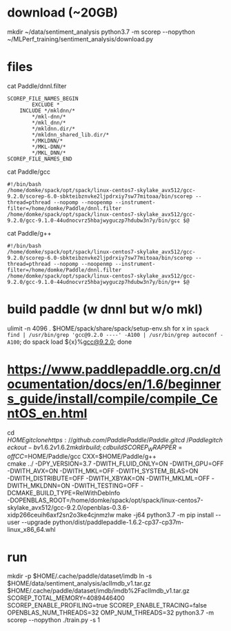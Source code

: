 download (~20GB)
================
mkdir ~/data/sentiment_analysis
python3.7 -m scorep --nopython ~/MLPerf_training/sentiment_analysis/download.py

files
=====
cat Paddle/dnnl.filter
```
SCOREP_FILE_NAMES_BEGIN
        EXCLUDE *
	INCLUDE */mkldnn/*
		*/mkl-dnn/*
		*/mkl_dnn/*
		*/mkldnn.dir/*
		*/mkldnn_shared_lib.dir/*
		*/MKLDNN/*
		*/MKL-DNN/*
		*/MKL_DNN/*
SCOREP_FILE_NAMES_END
```
cat Paddle/gcc
```
#!/bin/bash
/home/domke/spack/opt/spack/linux-centos7-skylake_avx512/gcc-9.2.0/scorep-6.0-sbkteibznvke2ljpdrxiy7sw77mitoaa/bin/scorep --thread=pthread --nopomp --noopenmp --instrument-filter=/home/domke/Paddle/dnnl.filter /home/domke/spack/opt/spack/linux-centos7-skylake_avx512/gcc-9.2.0/gcc-9.1.0-44udnocvrz5hbajwyguczp7hdubw3n7y/bin/gcc $@
```
cat Paddle/g++
```
#!/bin/bash
/home/domke/spack/opt/spack/linux-centos7-skylake_avx512/gcc-9.2.0/scorep-6.0-sbkteibznvke2ljpdrxiy7sw77mitoaa/bin/scorep --thread=pthread --nopomp --noopenmp --instrument-filter=/home/domke/Paddle/dnnl.filter /home/domke/spack/opt/spack/linux-centos7-skylake_avx512/gcc-9.2.0/gcc-9.1.0-44udnocvrz5hbajwyguczp7hdubw3n7y/bin/g++ $@
```

build paddle (w dnnl but w/o mkl)
=================================
ulimit -n 4096
. $HOME/spack/share/spack/setup-env.sh
for x in `spack find | /usr/bin/grep 'gcc@9.2.0 ----' -A100 | /usr/bin/grep autoconf -A100`; do spack load ${x}%gcc@9.2.0; done
# https://www.paddlepaddle.org.cn/documentation/docs/en/1.6/beginners_guide/install/compile/compile_CentOS_en.html
cd $HOME
git clone https://github.com/PaddlePaddle/Paddle.git
cd ~/Paddle
git checkout -b v1.6.2 v1.6.2
mkdir build; cd build
SCOREP_WRAPPER=off CC=$HOME/Paddle/gcc CXX=$HOME/Paddle/g++ \
	cmake ../ -DPY_VERSION=3.7 -DWITH_FLUID_ONLY=ON -DWITH_GPU=OFF -DWITH_AVX=ON -DWITH_MKL=OFF -DWITH_SYSTEM_BLAS=ON \
	-DWITH_DISTRIBUTE=OFF -DWITH_XBYAK=ON -DWITH_MKLML=OFF -DWITH_MKLDNN=ON -DWITH_TESTING=OFF -DCMAKE_BUILD_TYPE=RelWithDebInfo \
	-DOPENBLAS_ROOT=/home/domke/spack/opt/spack/linux-centos7-skylake_avx512/gcc-9.2.0/openblas-0.3.6-xidp266ceuih6axf2sn2o3ke4cjnmzlw
make -j64
python3.7 -m pip install --user --upgrade python/dist/paddlepaddle-1.6.2-cp37-cp37m-linux_x86_64.whl

run
===
mkdir -p $HOME/.cache/paddle/dataset/imdb
ln -s $HOME/data/sentiment_analysis/aclImdb_v1.tar.gz $HOME/.cache/paddle/dataset/imdb/imdb%2FaclImdb_v1.tar.gz
SCOREP_TOTAL_MEMORY=4089446400 SCOREP_ENABLE_PROFILING=true SCOREP_ENABLE_TRACING=false \
	OPENBLAS_NUM_THREADS=32 OMP_NUM_THREADS=32 python3.7 -m scorep --nopython ./train.py -s 1

